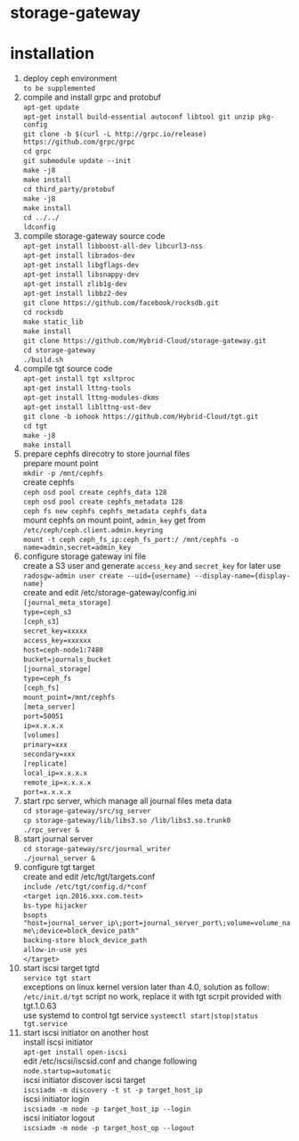 # storage-gateway  
# installation  
1. deploy ceph environment  
`to be supplemented`  
2. compile and install grpc and protobuf  
`apt-get update`  
`apt-get install build-essential autoconf libtool git unzip pkg-config`  
`git clone -b $(curl -L http://grpc.io/release) https://github.com/grpc/grpc`  
`cd grpc`  
`git submodule update --init`  
`make -j8`  
`make install`  
`cd third_party/protobuf`  
`make -j8`  
`make install`  
`cd ../../`  
`ldconfig`  
3. compile storage-gateway source code  
`apt-get install libboost-all-dev libcurl3-nss`  
`apt-get install librados-dev`  
`apt-get install libgflags-dev`  
`apt-get install libsnappy-dev`  
`apt-get install zlib1g-dev`  
`apt-get install libbz2-dev`  
`git clone https://github.com/facebook/rocksdb.git`  
`cd rocksdb`  
`make static_lib`  
`make install`  
`git clone https://github.com/Hybrid-Cloud/storage-gateway.git`  
`cd storage-gateway`  
`./build.sh`  
4. compile tgt source code  
`apt-get install tgt xsltproc`  
`apt-get install lttng-tools`  
`apt-get install lttng-modules-dkms`  
`apt-get install liblttng-ust-dev`  
`git clone -b iohook https://github.com/Hybrid-Cloud/tgt.git`  
`cd tgt`  
`make -j8`  
`make install`  
5. prepare cephfs direcotry to store journal files  
prepare mount point  
`mkdir -p /mnt/cephfs`  
create cephfs  
`ceph osd pool create cephfs_data 128`  
`ceph osd pool create cephfs_metadata 128`  
`ceph fs new cephfs cephfs_metadata cephfs_data`  
mount cephfs on mount point, `admin_key` get from `/etc/ceph/ceph.client.admin.keyring`  
`mount -t ceph ceph_fs_ip:ceph_fs_port:/ /mnt/cephfs -o name=admin,secret=admin_key`  
6. configure storage gateway ini file  
create a S3 user and generate `access_key` and `secret_key` for later use  
`radosgw-admin user create --uid={username} --display-name={display-name}`  
create and edit /etc/storage-gateway/config.ini  
`[journal_meta_storage]`  
`type=ceph_s3`  
`[ceph_s3]`  
`secret_key=xxxxx`  
`access_key=xxxxxx`  
`host=ceph-node1:7480`  
`bucket=journals_bucket`  
`[journal_storage]`  
`type=ceph_fs`  
`[ceph_fs]`  
`mount_point=/mnt/cephfs`  
`[meta_server]`  
`port=50051`  
`ip=x.x.x.x`  
`[volumes]`  
`primary=xxx`  
`secondary=xxx`  
`[replicate]`  
`local_ip=x.x.x.x`  
`remote_ip=x.x.x.x`  
`port=x.x.x.x`  
7. start rpc server, which manage all journal files meta data  
`cd storage-gateway/src/sg_server`  
`cp storage-gateway/lib/libs3.so /lib/libs3.so.trunk0`  
`./rpc_server &`  
8. start journal server  
`cd storage-gateway/src/journal_writer`  
`./journal_server &`  
9. configure tgt target  
create and edit /etc/tgt/targets.conf  
`include /etc/tgt/config.d/*conf`  
`<target iqn.2016.xxx.com.test>`  
`bs-type hijacker`  
`bsopts "host=journal_server_ip\;port=journal_server_port\;volume=volume_name\;device=block_device_path"`  
`backing-store block_device_path`  
`allow-in-use yes`  
`</target>`  
10. start iscsi target tgtd  
`service tgt start`  
exceptions on linux kernel version later than 4.0, solution as follow:  
`/etc/init.d/tgt` script no work, replace it with tgt scrpit provided with tgt.1.0.63  
use systemd to control tgt service `systemctl start|stop|status tgt.service`  
11. start iscsi initiator on another host  
install iscsi initiator  
`apt-get install open-iscsi`  
edit /etc/iscsi/iscsid.conf and change following  
`node.startup=automatic`  
iscsi initiator discover iscsi target  
`iscsiadm -m discovery -t st -p target_host_ip`  
iscsi initiator login  
`iscsiadm -m node -p target_host_ip --login`  
iscsi initiator logout  
`iscsiadm -m node -p target_host_op --logout`  

